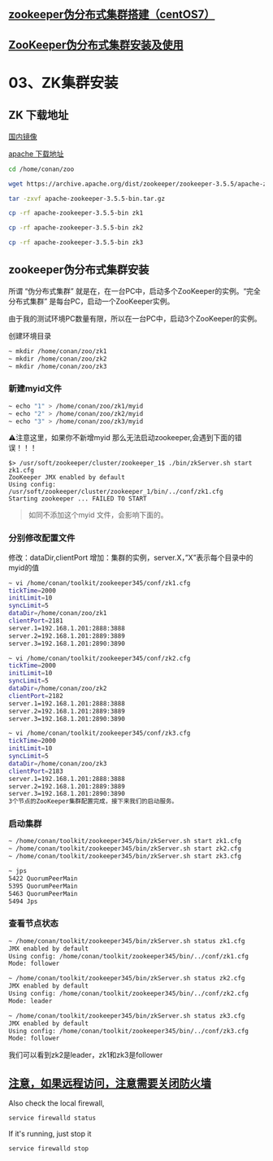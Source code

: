 
## [zookeeper伪分布式集群搭建（centOS7）](https://blog.csdn.net/bestcleaner/article/details/75331793)

## [ZooKeeper伪分布式集群安装及使用](http://blog.fens.me/hadoop-zookeeper-intro/)

# 03、ZK集群安装


## ZK 下载地址

[国内镜像](https://mirror.bjtu.edu.cn/apache/zookeeper/)

[apache 下载地址](https://archive.apache.org/dist/zookeeper/)

```bash
cd /home/conan/zoo
```

```bash
wget https://archive.apache.org/dist/zookeeper/zookeeper-3.5.5/apache-zookeeper-3.5.5-bin.tar.gz
```

```bash
tar -zxvf apache-zookeeper-3.5.5-bin.tar.gz
```

```bash
cp -rf apache-zookeeper-3.5.5-bin zk1

cp -rf apache-zookeeper-3.5.5-bin zk2

cp -rf apache-zookeeper-3.5.5-bin zk3

```

## zookeeper伪分布式集群安装
所谓 “伪分布式集群” 就是在，在一台PC中，启动多个ZooKeeper的实例。“完全分布式集群” 是每台PC，启动一个ZooKeeper实例。

由于我的测试环境PC数量有限，所以在一台PC中，启动3个ZooKeeper的实例。

创建环境目录

```bash
~ mkdir /home/conan/zoo/zk1
~ mkdir /home/conan/zoo/zk2
~ mkdir /home/conan/zoo/zk3
```

### 新建myid文件
```bash
~ echo "1" > /home/conan/zoo/zk1/myid
~ echo "2" > /home/conan/zoo/zk2/myid
~ echo "3" > /home/conan/zoo/zk3/myid
```

⚠️注意这里，如果你不新增myid 那么无法启动zookeeper,会遇到下面的错误！！！
```
$> /usr/soft/zookeeper/cluster/zookeeper_1$ ./bin/zkServer.sh start zk1.cfg
ZooKeeper JMX enabled by default
Using config: /usr/soft/zookeeper/cluster/zookeeper_1/bin/../conf/zk1.cfg
Starting zookeeper ... FAILED TO START
```
> 如同不添加这个myid 文件，会影响下面的。

### 分别修改配置文件
修改：dataDir,clientPort
增加：集群的实例，server.X，”X”表示每个目录中的myid的值

```bash
~ vi /home/conan/toolkit/zookeeper345/conf/zk1.cfg
tickTime=2000
initLimit=10
syncLimit=5
dataDir=/home/conan/zoo/zk1
clientPort=2181
server.1=192.168.1.201:2888:3888
server.2=192.168.1.201:2889:3889
server.3=192.168.1.201:2890:3890
```

```bash
~ vi /home/conan/toolkit/zookeeper345/conf/zk2.cfg
tickTime=2000
initLimit=10
syncLimit=5
dataDir=/home/conan/zoo/zk2
clientPort=2182
server.1=192.168.1.201:2888:3888
server.2=192.168.1.201:2889:3889
server.3=192.168.1.201:2890:3890
```

```bash
~ vi /home/conan/toolkit/zookeeper345/conf/zk3.cfg
tickTime=2000
initLimit=10
syncLimit=5
dataDir=/home/conan/zoo/zk3
clientPort=2183
server.1=192.168.1.201:2888:3888
server.2=192.168.1.201:2889:3889
server.3=192.168.1.201:2890:3890
3个节点的ZooKeeper集群配置完成，接下来我们的启动服务。
```

### 启动集群

```bash
~ /home/conan/toolkit/zookeeper345/bin/zkServer.sh start zk1.cfg
~ /home/conan/toolkit/zookeeper345/bin/zkServer.sh start zk2.cfg
~ /home/conan/toolkit/zookeeper345/bin/zkServer.sh start zk3.cfg
```

```bash
~ jps
5422 QuorumPeerMain
5395 QuorumPeerMain
5463 QuorumPeerMain
5494 Jps
```


### 查看节点状态
```bash
~ /home/conan/toolkit/zookeeper345/bin/zkServer.sh status zk1.cfg
JMX enabled by default
Using config: /home/conan/toolkit/zookeeper345/bin/../conf/zk1.cfg
Mode: follower

~ /home/conan/toolkit/zookeeper345/bin/zkServer.sh status zk2.cfg
JMX enabled by default
Using config: /home/conan/toolkit/zookeeper345/bin/../conf/zk2.cfg
Mode: leader

~ /home/conan/toolkit/zookeeper345/bin/zkServer.sh status zk3.cfg
JMX enabled by default
Using config: /home/conan/toolkit/zookeeper345/bin/../conf/zk3.cfg
Mode: follower
```

我们可以看到zk2是leader，zk1和zk3是follower



## [注意，如果远程访问，注意需要关闭防火墙](https://stackoverflow.com/questions/13316776/zookeeper-connection-error)


Also check the local firewall, 

```bash
service firewalld status
```

If it's running, just stop it 
```bash
service firewalld stop

```



